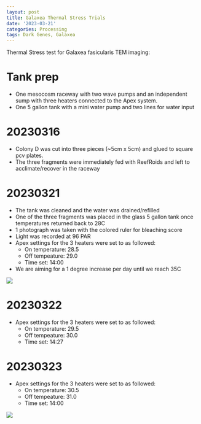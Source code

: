 ```yaml
---
layout: post
title: Galaxea Thermal Stress Trials
date: '2023-03-21'
categories: Processing
tags: Dark Genes, Galaxea
---
```


Thermal Stress test for Galaxea fasicularis TEM imaging: 

# Tank prep

* One mesocosm raceway with two wave pumps and an independent sump with three heaters connected to the Apex system.
* One 5 gallon tank with a mini water pump and two lines for water input 

# 20230316
* Colony D was cut into three pieces (~5cm x 5cm) and glued to square pcv plates.
* The three fragments were immediately fed with ReefRoids and left to acclimate/recover in the raceway

# 20230321
* The tank was cleaned and the water was drained/refilled
* One of the three fragments was placed in the glass 5 gallon tank once temperatures returned back to 28C
* 1 photograph was taken with the colored ruler for bleaching score
* Light was recorded at 96 PAR
* Apex settings for the 3 heaters were set to as followed: 
    * On temperature: 28.5
    * Off tempeature: 29.0
    * Time set: 14:00
* We are aiming for a 1 degree increase per day until we reach 35C

![](https://github.com/kevinhwong1/KevinHWong_Notebook/blob/master/images/20230321_gfas_test.JPG?raw=true)


# 20230322
* Apex settings for the 3 heaters were set to as followed: 
    * On temperature: 29.5
    * Off tempeature: 30.0
    * Time set: 14:27

# 20230323
* Apex settings for the 3 heaters were set to as followed: 
    * On temperature: 30.5
    * Off tempeature: 31.0
    * Time set: 14:00

![](https://github.com/kevinhwong1/KevinHWong_Notebook/blob/master/images/20230323_gfas_test.JPG?raw=true)
